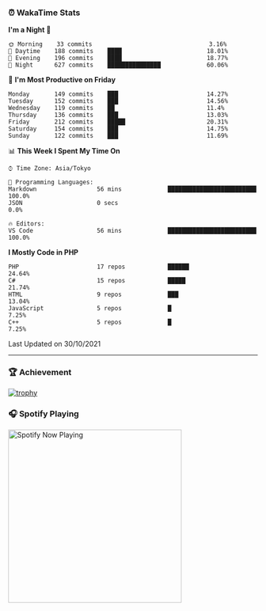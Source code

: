 ### ⏰ WakaTime Stats


<!--START_SECTION:waka-->
**I'm a Night 🦉** 

```text
🌞 Morning    33 commits                                 3.16% 
🌆 Daytime    188 commits    ████                        18.01% 
🌃 Evening    196 commits    ████                        18.77% 
🌙 Night      627 commits    ███████████████             60.06%

```
📅 **I'm Most Productive on Friday** 

```text
Monday       149 commits    ███                         14.27% 
Tuesday      152 commits    ███                         14.56% 
Wednesday    119 commits    ██                          11.4% 
Thursday     136 commits    ███                         13.03% 
Friday       212 commits    █████                       20.31% 
Saturday     154 commits    ███                         14.75% 
Sunday       122 commits    ███                         11.69%

```


📊 **This Week I Spent My Time On** 

```text
⌚︎ Time Zone: Asia/Tokyo

💬 Programming Languages: 
Markdown                 56 mins             █████████████████████████   100.0% 
JSON                     0 secs                                          0.0%

🔥 Editors: 
VS Code                  56 mins             █████████████████████████   100.0%

```

**I Mostly Code in PHP** 

```text
PHP                      17 repos            ██████                      24.64% 
C#                       15 repos            █████                       21.74% 
HTML                     9 repos             ███                         13.04% 
JavaScript               5 repos             █                           7.25% 
C++                      5 repos             █                           7.25%

```



 Last Updated on 30/10/2021
<!--END_SECTION:waka-->

---

### 🏆 Achievement

[![trophy](https://github-profile-trophy.vercel.app/?username=Slime-hatena&theme=flat&no-bg=true&no-frame=true&column=8)](https://github.com/ryo-ma/github-profile-trophy)

### 🎧 Spotify Playing

[<img src="https://spotify-now-playing-slime-hatena.vercel.app/api/spotify-playing" alt="Spotify Now Playing" width="350" />](https://open.spotify.com/user/slime_hatena)

<!--
**Slime-hatena/Slime-hatena** is a ✨ _special_ ✨ repository because its `README.md` (this file) appears on your GitHub profile.

Here are some ideas to get you started:

- 🔭 I’m currently working on ...
- 🌱 I’m currently learning ...
- 👯 I’m looking to collaborate on ...
- 🤔 I’m looking for help with ...
- 💬 Ask me about ...
- 📫 How to reach me: ...
- 😄 Pronouns: ...
- ⚡ Fun fact: ...
-->
